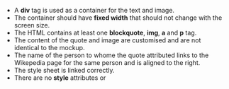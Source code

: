 - A **div** tag is used as a container for the text and image.
- The container should have **fixed width** that should not change with the screen size.
- The HTML contains at least one **blockquote**, **img**, **a** and **p** tag.
- The content of the quote and image are customised and are not identical to the mockup.
- The name of the person to whome the quote attributed links to the Wikepedia page for the same person and is aligned to the right.
- The style sheet is linked correctly.
- There are no **style** attributes or **<style>** tags in the HTML.
- Using **classes** is the preffered method of applying *styles*rather than using **id**, element names directly or styling tags like **<strong>**, **em**, etc.
- There is a border on the left and right side of the container.
- The image's **width** is **300px** or less
- The code passes both HTML and CSS validators.
- The code is formatted properly and is easily readable.

